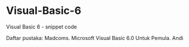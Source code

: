 Visual-Basic-6
==============

Visual Basic 6 - snippet code

Daftar pustaka:
Madcoms. Microsoft Visual Basic 6.0 Untuk Pemula. Andi
